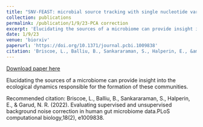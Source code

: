 ```yaml
---
title: "SNV-FEAST: microbial source tracking with single nucleotide variants"
collection: publications
permalink: /publication/1/9/23-PCA correction
excerpt: 'Elucidating the sources of a microbiome can provide insight into the ecological dynamics responsible for the formation of these communities. '
date: 1/9/23
venue: 'biorxiv'
paperurl: 'https://doi.org/10.1371/journal.pcbi.1009838'
citation: 'Briscoe, L., Balliu, B., Sankararaman, S., Halperin, E., &amp; Garud, N. R. (2022). Evaluating supervised and unsupervised background noise correction in human gut microbiome data.PLoS computational biology,18(2), e1009838.'
---
```


<a href='https://doi.org/10.1371/journal.pcbi.1009838'>Download paper here</a>

Elucidating the sources of a microbiome can provide insight into the ecological dynamics responsible for the formation of these communities. 

Recommended citation: Briscoe, L., Balliu, B., Sankararaman, S., Halperin, E., & Garud, N. R. (2022). Evaluating supervised and unsupervised background noise correction in human gut microbiome data.PLoS computational biology,18(2), e1009838.
